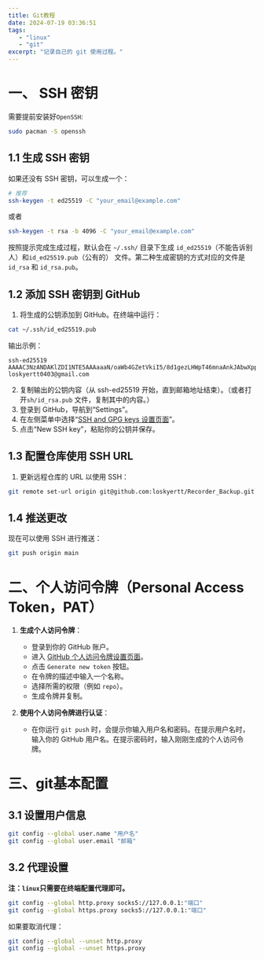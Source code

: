```yaml
---
title: Git教程
date: 2024-07-19 03:36:51
tags:
   - "linux"
   - "git"
excerpt: "记录自己的 git 使用过程。"
---
```



# 一、 SSH 密钥

需要提前安装好`OpenSSH`:
```bash
sudo pacman -S openssh
```

## 1.1 生成 SSH 密钥

如果还没有 SSH 密钥，可以生成一个：

```bash
# 推荐
ssh-keygen -t ed25519 -C "your_email@example.com"
```
或者
```bash
ssh-keygen -t rsa -b 4096 -C "your_email@example.com"
```

按照提示完成生成过程，默认会在 `~/.ssh/` 目录下生成 `id_ed25519`（不能告诉别人）和`id_ed25519.pub`（公有的） 文件。第二种生成密钥的方式对应的文件是`id_rsa` 和 `id_rsa.pub`。

## 1.2 添加 SSH 密钥到 GitHub

1. 将生成的公钥添加到 GitHub。在终端中运行：

```bash
cat ~/.ssh/id_ed25519.pub
```

输出示例：
```
ssh-ed25519 AAAAC3NzANDAKlZDI1NTE5AAAaaaN/oaWb4GZetVkiI5/8d1gezLHWpT46mnaAnkJAbwXpp loskyertt0403@gmail.com
```

2. 复制输出的公钥内容（从 ssh-ed25519 开始，直到邮箱地址结束）。（或者打开`sh/id_rsa.pub` 文件，复制其中的内容。）
3. 登录到 GitHub，导航到“Settings”。
4. 在左侧菜单中选择“[SSH and GPG keys 设置页面](https://github.com/settings/keys)”。
5. 点击“New SSH key”，粘贴你的公钥并保存。

## 1.3 配置仓库使用 SSH URL

1. 更新远程仓库的 URL 以使用 SSH：

```bash
git remote set-url origin git@github.com:loskyertt/Recorder_Backup.git
```

## 1.4 推送更改

现在可以使用 SSH 进行推送：

```bash
git push origin main
```


# 二、个人访问令牌（Personal Access Token，PAT）

1. **生成个人访问令牌**：
   - 登录到你的 GitHub 账户。
   - 进入 [GitHub 个人访问令牌设置页面](https://github.com/settings/tokens)。
   - 点击 `Generate new token` 按钮。
   - 在令牌的描述中输入一个名称。
   - 选择所需的权限（例如 `repo`）。
   - 生成令牌并复制。

2. **使用个人访问令牌进行认证**：
   - 在你运行 `git push` 时，会提示你输入用户名和密码。在提示用户名时，输入你的 GitHub 用户名。在提示密码时，输入刚刚生成的个人访问令牌。

# 三、git基本配置

## 3.1 设置用户信息

```bash
git config --global user.name "用户名"
git config --global user.email "邮箱"
```
## 3.2 代理设置

**注：`linux`只需要在终端配置代理即可。**

```bash
git config --global http.proxy socks5://127.0.0.1:"端口"
git config --global https.proxy socks5://127.0.0.1:"端口"
```

如果要取消代理：
```bash
git config --global --unset http.proxy
git config --global --unset https.proxy
```
